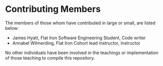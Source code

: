 # Contributing Members

The members of those whom have contributed in large or small, are listed below:

* James Hyatt, Flat Iron Software Engineering Student, Code writer
* Annabel Wilmerding, Flat Iron Cohort lead instructor, Instructor

No other individuals have been involved in the teachings or implementation
of those teaching to compile this repository. 